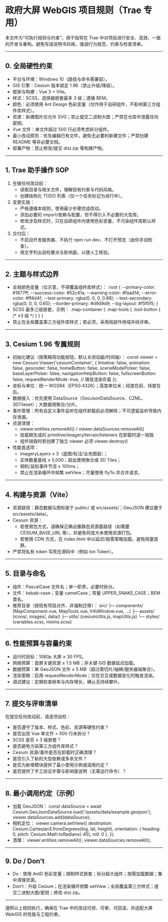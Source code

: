 # 政府大屏 WebGIS 项目规则（Trae 专用）

本文件为“可执行规则与约束”，用于指导在 Trae 中对项目进行安全、高效、一致的开发与重构。避免写成说明书风格，强调行为规范、约束与检查清单。

---

## 0. 全局硬性约束
- 平台与环境：Windows 10（路径与命令需兼容）。
- GIS 引擎：Cesium 版本锁定 1.96（禁止升级/降级）。
- 框架与构建：Vue 3 + Vite。
- 样式：SCSS，选择器嵌套最多 3 级；遵循 BEM。
- 颜色：必须使用 Ant Design 色彩变量（仅作用于自研组件，不影响第三方组件库样式）。
- 资源：新建图片仅允许 SVG；禁止提交二进制大图；严禁在仓库中泄露任何密钥。
- Vue 文件：单文件超过 500 行必须考虑拆分组件。
- 最小改动原则：优先编辑已有文件，避免无必要的新建文件；严禁创建 README 等非必要文档。
- 部署产物：禁止修改/提交 dist.zip 等构建产物。

---

## 1. Trae 助手操作 SOP
1) 在做任何改动前：
   - 读取目录与相关文件，理解现有约束与代码风格。
   - 创建结构化 TODO 列表（仅一个任务标记为进行中）。
2) 变更实施：
   - 严格遵循本规则，使用最少步骤完成改动。
   - 添加必要的 import/依赖与配置，但不得引入不必要的大型库。
   - 修改涉及样式时，只在自研组件内使用色彩变量，不污染组件库默认样式。
3) 交付后：
   - 不启动开发服务器、不执行 npm run dev、不打开预览（由你手动检查）。
   - 用文字列出自检要点与影响面，以便人工核验。

---

## 2. 主题与样式边界
- 全局颜色变量（仅示意，不得覆盖组件库样式）：
  :root {
    --primary-color: #1677ff;
    --success-color: #52c41a;
    --warning-color: #faad14;
    --error-color: #ff4d4f;
    --text-primary: rgba(0, 0, 0, 0.88);
    --text-secondary: rgba(0, 0, 0, 0.65);
    --border-primary: #d9d9d9;
    --bg-layout: #f5f5f5;
  }
- SCSS 最多三级嵌套，示例：
  .map-container { .map-tools { .tool-button { /* ≤3 级 */ } } }
- 禁止在全局覆盖第三方组件库样式；若必须，采用局部作用域并经评审。

---

## 3. Cesium 1.96 专属规则
- 初始化建议（按需精简功能按钮，默认关闭动画/时间轴）：
  const viewer = new Cesium.Viewer('cesiumContainer', {
    timeline: false,
    animation: false,
    geocoder: false,
    homeButton: false,
    sceneModePicker: false,
    baseLayerPicker: false,
    navigationHelpButton: false,
    fullscreenButton: false,
    requestRenderMode: true, // 降低渲染负载
  });
- 坐标与单位：统一 WGS84（EPSG:4326）；高度单位米；经度在前、纬度在后。
- 数据接入：优先使用 DataSource（GeoJsonDataSource、CZML、3DTileset）；大数据用聚合/分片。
- 事件管理：所有自定义事件监听在组件卸载前必须解除；不可遗留监听导致内存泄漏。
- 资源清理：
  - viewer.entities.removeAll() / viewer.dataSources.removeAll()
  - 挂载期生成的 primitive/imagery/terrain/listeners 在卸载时逐一销毁
  - 组件销毁时若创建了独立 viewer 必须 viewer.destroy()
- 性能首选项：
  - imageryLayers ≤ 3（底图/标注/业务图层）；
  - 实体数量基线 ≤ 5,000；超出使用聚合或 3D Tiles；
  - 相机/鼠标事件节流 ≥ 100ms；
  - 禁止在渲染循环中频繁 setView；尽量使用 flyTo 并合并请求。

---

## 4. 构建与资源（Vite）
- 资源路径：静态数据与图标放于 public/ 或 src/assets/；GeoJSON 建议置于 src/assets/data/。
- Cesium 资源：
  - 若使用包方式，请确保正确设置静态资源基路径（如需要 CESIUM_BASE_URL 等），并避免将庞大未使用资源打包。
  - 若使用 CDN 方式，在 index.html 中以延迟/按需策略加载，避免阻塞首屏。
- 严禁将私有 token 写死在源码中（例如 Ion Token）。

---

## 5. 目录与命名
- 组件：PascalCase 文件名；单一职责，必要时拆分。
- 文件：kebab-case；变量 camelCase；常量 UPPER_SNAKE_CASE；BEM 类名。
- 推荐目录（按现有项目对齐、非强制迁移）：
  src/
  ├─ components/ (MapComponent.vue, MapTools.vue, InfoWindow.vue, ...)
  ├─ assets/ (icons/, images/, data/)
  ├─ utils/ (cesiumUtils.js, mapUtils.js)
  └─ styles/ (variables.scss, mixins.scss)

---

## 6. 性能预算与容量约束
- 运行时目标：1080p 大屏 ≥ 30 FPS。
- 网络预算：首屏关键资源 ≤ 1.5 MB；非关键 GIS 数据延迟加载。
- 数据预算：单 GeoJSON 文件 ≤ 5 MB（超过需切片/抽稀/服务器端聚合）。
- 渲染策略：启用 requestRenderMode；仅在交互或数据变化时触发渲染。
- 调试建议：定期检查帧率与内存增长，确认无持续攀升。

---

## 7. 提交与评审清单
在提交任何改动前，请逐项自检：
- 是否遵守了版本、样式、色彩、资源等硬性约束？
- 是否出现 Vue 单文件 > 500 行未拆分？
- SCSS 是否 ≤ 3 级嵌套？
- 是否避免污染第三方组件库样式？
- Cesium 资源/事件是否在卸载时正确清理？
- 是否引入了新的大型依赖或多余文件？
- 是否为新增模块提供了最小使用示例或调用约定？
- 是否提供了手工验证步骤与影响面说明（无需运行命令）？

---

## 8. 最小调用约定（示例）
- 加载 GeoJSON：
  const dataSource = await Cesium.GeoJsonDataSource.load('/assets/data/example.geojson');
  viewer.dataSources.add(dataSource);
- 相机定位：
  viewer.camera.setView({
    destination: Cesium.Cartesian3.fromDegrees(lng, lat, height),
    orientation: { heading: 0, pitch: Cesium.Math.toRadians(-45), roll: 0 },
  });
- 清理：
  viewer.entities.removeAll();
  viewer.dataSources.removeAll();

---

## 9. Do / Don’t
- Do：使用 AntD 色彩变量；限制样式嵌套；拆分超大组件；按需加载数据；集中清理资源。
- Don’t：升级 Cesium；在渲染循环频繁 setView；全局覆盖第三方样式；提交二进制大图/密钥；修改 dist.zip。

---

遵照以上规则执行，确保在 Trae 中的改动可控、可审、可回滚，并适配大屏 WebGIS 的性能与工程约束。